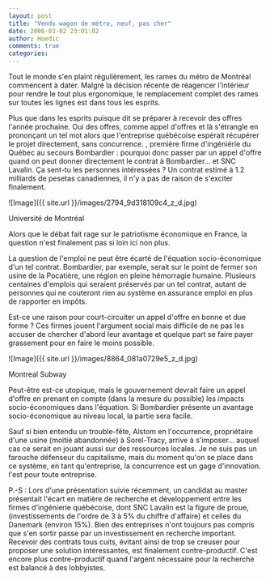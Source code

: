 ```yaml
---
layout: post
title: "Vends wagon de métro, neuf, pas cher"
date: 2006-03-02 23:01:02
author: Hoedic
comments: true
categories: 
---
```



Tout le monde s'en plaint régulièrement, les rames du métro de Montréal commencent à dater. Malgré la décision récente de réagencer l'intérieur pour rendre le tout plus ergonomique, le remplacement complet des rames sur toutes les lignes est dans tous les esprits.

Plus que dans les esprits puisque  dit se préparer à recevoir des offres l'année prochaine. Oui des offres, comme appel d'offres et là  s'étrangle en prononçant un tel mot alors que l'entreprise québécoise espérait récupérer le projet directement, sans concurrence. , première firme d'ingéniérie du Québec   au secours Bombardier : pourquoi donc passer par un appel d'offre quand on peut donner directement le contrat à Bombardier... et SNC Lavalin. Ça sent-tu les personnes intéressées ? Un contrat estimé à 1.2 milliards de pesetas canadiennes, il n'y a pas de raison de s'exciter finalement.

![Image]({{ site.url }}/images/2794_9d318109c4_z_d.jpg)
<div class="photoattrib">Université de Montréal</div>


Alors que le débat fait rage sur le patriotisme économique en France, la question n'est finalement pas si loin ici non plus.

La question de l'emploi ne peut être écarté de l'équation socio-économique d'un tel contrat. Bombardier, par exemple, serait sur le point de fermer son usine de la Pocatière, une région en pleine hémorragie humaine. Plusieurs centaines d'emplois qui seraient préservés par un tel contrat, autant de personnes qui ne couteront rien au système en assurance emploi en plus de rapporter en impôts.

Est-ce une raison pour court-circuiter un appel d'offre en bonne et due forme ? Ces firmes jouent l'argument social mais difficile de ne pas les accuser de chercher d'abord leur avantage et quelque part se faire payer grassement pour en faire le moins possible.

![Image]({{ site.url }}/images/8864_081a0729e5_z_d.jpg)
<div class="photoattrib">Montreal Subway</div>


Peut-être est-ce utopique, mais le gouvernement devrait faire un appel d'offre en prenant en compte (dans la mesure du possible) les impacts socio-économiques dans l'équation. Si Bombardier présente un avantage socio-économique au niveau local, la partie sera facile.

Sauf si bien entendu un trouble-fête, Alstom en l'occurrence, propriétaire d'une usine (moitié abandonnée) à Sorel-Tracy, arrive à s'imposer... auquel cas ce serait en jouant aussi sur des ressources locales. Je ne suis pas un farouche défenseur du capitalisme, mais du moment qu'on se place dans ce système, en tant qu'entreprise, la concurrence est un gage d'innovation.  l'est pour toute entreprise.

P.-S : Lors d'une présentation suivie récemment, un candidat au master présentait l'écart en matière de recherche et développement entre les firmes d'ingénierie québécoise, dont SNC Lavalin est la figure de proue, (investissements de l'ordre de 3 à 5% du chiffre d'affaire) et celles du Danemark (environ 15%). Bien des entreprises n'ont toujours pas compris que s'en sortir passe par un investissement en recherche important. Recevoir des contrats tous cuits, évitant ainsi de trop se creuser pour proposer une solution intéressantes, est finalement contre-productif. C'est encore plus contre-productif quand l'argent nécessaire pour la recherche est balancé à des lobbyistes.